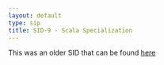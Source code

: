 ```yaml
---
layout: default
type: sip
title: SID-9 - Scala Specialization
---
```


This was an older SID that can be found [here](http://www.scala-lang.org/sid/9)